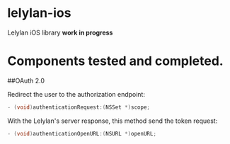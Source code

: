 lelylan-ios
===========

Lelylan iOS library **work in progress**

Components tested and completed.
===========

##OAuth 2.0

Redirect the user to the authorization endpoint:
```Objective-C
- (void)authenticationRequest:(NSSet *)scope;
```

With the Lelylan's server response, this method send the token request:
```Objective-C
- (void)authenticationOpenURL:(NSURL *)openURL;
```

